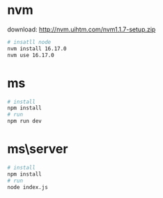 # nvm
download: http://nvm.uihtm.com/nvm1.1.7-setup.zip

``` bash
# insatll node
nvm install 16.17.0
nvm use 16.17.0
```

# ms
```bash
# install
npm install
# run
npm run dev
```
# ms\server
```bash
# install
npm install
# run
node index.js
```